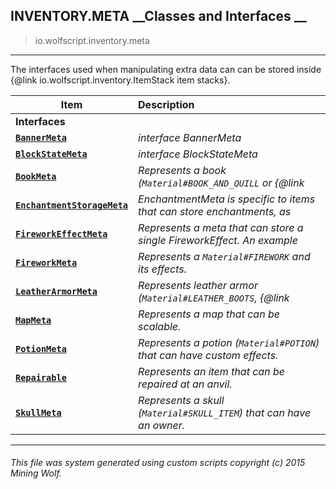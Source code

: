 ## INVENTORY.META __Classes and Interfaces __

>io.wolfscript.inventory.meta

---

The interfaces used when manipulating extra data can can be stored inside {@link io.wolfscript.inventory.ItemStack item stacks}.

Item | Description   
--- | :--- 
__Interfaces__|
__[`BannerMeta`](BannerMeta.md)__ | _interface BannerMeta_ 
__[`BlockStateMeta`](BlockStateMeta.md)__ | _interface BlockStateMeta_ 
__[`BookMeta`](BookMeta.md)__ | _Represents a book (`Material#BOOK_AND_QUILL` or {@link_ 
__[`EnchantmentStorageMeta`](EnchantmentStorageMeta.md)__ | _EnchantmentMeta is specific to items that can <i>store</i> enchantments, as_ 
__[`FireworkEffectMeta`](FireworkEffectMeta.md)__ | _Represents a meta that can store a single FireworkEffect. An example_ 
__[`FireworkMeta`](FireworkMeta.md)__ | _Represents a `Material#FIREWORK` and its effects._ 
__[`LeatherArmorMeta`](LeatherArmorMeta.md)__ | _Represents leather armor (`Material#LEATHER_BOOTS`, {@link_ 
__[`MapMeta`](MapMeta.md)__ | _Represents a map that can be scalable._ 
__[`PotionMeta`](PotionMeta.md)__ | _Represents a potion (`Material#POTION`) that can have custom effects._ 
__[`Repairable`](Repairable.md)__ | _Represents an item that can be repaired at an anvil._ 
__[`SkullMeta`](SkullMeta.md)__ | _Represents a skull (`Material#SKULL_ITEM`) that can have an owner._ 



---



###### This file was system generated using custom scripts copyright (c) 2015 Mining Wolf.
	

